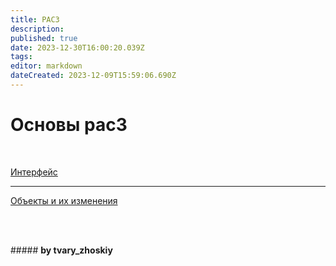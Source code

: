 ```yaml
---
title: PAC3
description: 
published: true
date: 2023-12-30T16:00:20.039Z
tags: 
editor: markdown
dateCreated: 2023-12-09T15:59:06.690Z
---
```


# Основы pac3

<br>

<a>[Интерфейс](/PAC3/Интерфейс)</a>

---

<a>[Объекты и их изменения](/PAC3/objects)</a>

<br>
<br>

<font color="#181818" class="font"> ##### **by tvary_zhoskiy** </font>
